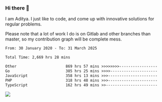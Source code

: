 ### Hi there 👋

I am Aditya. I just like to code, and come up with innovative solutions for regular problems.

Please note that a lot of work I do is on Gitlab and other branches than master, so my contribution graph will be complete mess.

<!--START_SECTION:waka-->

```txt
From: 30 January 2020 - To: 31 March 2025

Total Time: 2,669 hrs 28 mins

Other                      869 hrs 57 mins >>>>>>>>-----------------   32.59 %
Go                         385 hrs 25 mins >>>>---------------------   14.44 %
JavaScript                 358 hrs 13 mins >>>----------------------   13.42 %
PHP                        318 hrs 48 mins >>>----------------------   11.94 %
TypeScript                 162 hrs 49 mins >>-----------------------   06.10 %
```

<!--END_SECTION:waka-->

![](https://komarev.com/ghpvc/?username=BrainBuzzer)
